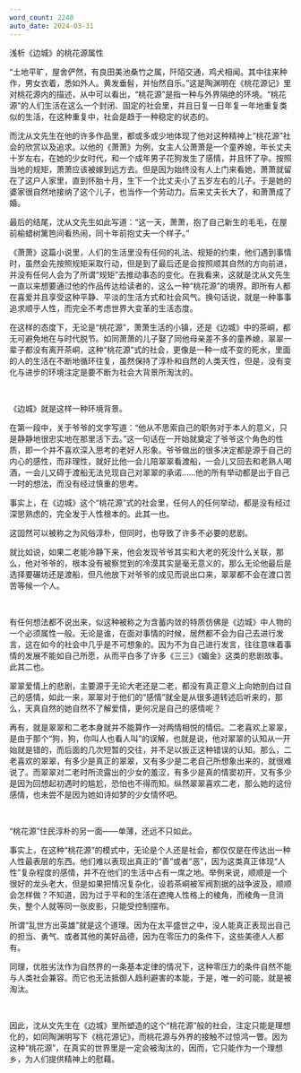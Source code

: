 ```yaml
---
word_count: 2240
auto_date: 2024-03-31
---
```


浅析《边城》的桃花源属性

“土地平旷，屋舍俨然，有良田美池桑竹之属，阡陌交通，鸡犬相闻。其中往来种作，男女衣着，悉如外人。黄发垂髫，并怡然自乐。”这是陶渊明在《桃花源记》里对桃花源内的描述，从中可以看出，“桃花源”是指一种与外界隔绝的环境。“桃花源”的人们生活在这么一个封闭、固定的社会里，并且日复一日年复一年地重复类似的生活，在这种重复中，社会是趋于一种稳定的状态的。

而沈从文先生在他的许多作品里，都或多或少地体现了他对这种精神上“桃花源”社会的欣赏以及追求。以他的《萧萧》为例，女主人公萧萧是一个童养媳，年长丈夫十岁左右，在她的少女时代，和一个成年男子花狗发生了感情，并且怀了孕。按照当地的规矩，萧萧应该被嫁到远方去。但是因为始终没有人上门来看她，萧萧就留在了这户人家里，直到怀胎十月，生下一个比丈夫小了五岁左右的儿子。于是她的婆家很自然地接纳了这个儿子，也当作一个劳动力。后来丈夫长大了，和萧萧成了婚。

最后的结尾，沈从文先生如此写道：“这一天，萧萧，抱了自己新生的毛毛，在屋前榆蜡树篱笆间看热闹，同十年前抱丈夫一个样子。”

《萧萧》这篇小说里，人们的生活里没有任何的礼法、规矩的约束，他们遇到事情时，虽然会先按照规矩采取行动，但是到了最后还是会按照顺其自然的方向前进，并没有任何人会为了所谓“规矩”去推动事态的变化。在我看来，这就是沈从文先生一直以来想要通过他的作品传达给读者的，这么一种“桃花源”的境界。即所有人都在喜爱并且享受这种平静、平淡的生活方式和社会风气。换句话说，就是一种事事追求顺乎人性，而完全不考虑世界大变革的生活态度。

在这样的态度下，无论是“桃花源”，萧萧生活的小镇，还是《边城》中的茶峒，都无可避免地在与时代脱节。如同萧萧的儿子娶了同他母亲差不多的童养媳，翠翠一辈子都没有离开茶峒，这种“桃花源”式的社会，更像是一种一成不变的死水，里面的人的生活在不断地循环往复，虽然保持了淳朴和自然的人类天性，但是，没有变化与进步的环境注定是要不断为社会大背景所淘汰的。

<br>

《边城》就是这样一种环境背景。

在第一段中，关于爷爷的文字写道：“他从不思索自己的职务对于本人的意义，只是静静地很忠实地在那里活下去。”这一句话在一开始就奠定了爷爷这个角色的性质，即一个并不喜欢深入思考的老好人形象。爷爷做出的很多决定都是源于自己的内心的感性，而非理性，就好比他一会儿陪翠翠看渡船，一会儿又回去和老熟人喝酒，一会儿又碍于渡船无法兑现自己对翠翠的承诺……他的所有举动都是出于自己一时的想法，而没有经过慎重的思考。

事实上，在《边城》这个“桃花源”式的社会里，任何人的任何举动，都是没有经过深思熟虑的，完全发于人性根本的。此其一也。

这固然可以被称之为风俗淳朴，但同时，也导致了许多不必要的悲剧。

就比如说，如果二老能冷静下来，他会发现爷爷其实和大老的死没什么关联，那么，他对爷爷的，根本没有被察觉到的冷漠其实是毫无意义的，那么无论他最后是选择要碾坊还是渡船，但凡他放下对爷爷的成见而说出口来，翠翠都不会在渡口苦苦等候一个人。

<br>

有任何想法都不说出来，似这种被称之为含蓄内敛的特质仿佛是《边城》中人物的一个必须属性一般。无论是谁，在面对事情的时候，居然都不会为自己去进行发言，这在如今的社会中几乎是不可想象的。因为不为自己进行发言，往往意味着事情的发展不能如自己所愿，从而平白多了许多《三三》《媚金》这类的悲剧故事。此其二也。

翠翠爱情上的悲剧，主要源于无论大老还是二老，都没有真正意义上向她剖白过自己的感情，如此一来，翠翠对于他们的“感情”就全是从很多道转述后听来的，那么，天真自然的她自然不了解爱情，更何况是自己的感情呢？

再有，就是翠翠和二老本身就并不能算作一对两情相悦的情侣。二老喜欢上翠翠，是由于那个“狗，狗，你叫人也看人叫”的误解，也就是说，他对翠翠的认知从一开始就是错的，而后面的几次短暂的交往，并不足以扳正这种错误的认知。那么，二老喜欢的翠翠，有多少是真正的翠翠，又有多少是二老自己所想象出来的，就很难说了。而翠翠对二老时所流露出的少女的羞涩，有多少是真的情窦初开，又有多少是因为回想起初遇时的尴尬，恐怕也不得而知。纵然翠翠喜欢二老，那么她的这份感情，也未尝不是因为她如诗如梦的少女情怀吧。

<br>

“桃花源”住民淳朴的另一面——单薄，还远不只如此。

事实上，在这种“桃花源”的模式中，无论是个人还是社会，都仅仅是在传达出一种人性最表层的东西。他们难以表现出真正的“善”或者“恶”，因为这类真正体现“人性”复杂程度的感情，并不在他们的生活中占有一席之地。举例来说，顺顺是一个很好的龙头老大，但是如果把情况复杂化，设若茶峒被军阀割据的战争波及，顺顺会怎样做？不知道，因为过于平和的生活在遮掩人性格上的棱角，而棱角一旦消失，整个人就等同一张皮影，只能受控制摆布。

所谓“乱世方出英雄”就是这个道理。因为在太平盛世之中，没人能真正表现出自己的担当、勇气、或者其他的美好品德，因为在零压力的条件下，这些美德人人都有。

同理，优胜劣汰作为自然界的一条基本定律的情况下，这种零压力的条件自然不能与人类社会兼容。而它也无法抵御人趋利避害的本能，于是，唯一的可能，就是被淘汰。

<br>

因此，沈从文先生在《边城》里所塑造的这个“桃花源”般的社会，注定只能是理想化的，如同陶渊明写下《桃花源记》，而桃花源与外界的接触不过惊鸿一瞥。因为这种“桃花源”，在真实的世界里是一定会被淘汰的，因而，它只能作为一个理想乡，为人们提供精神上的慰藉。
